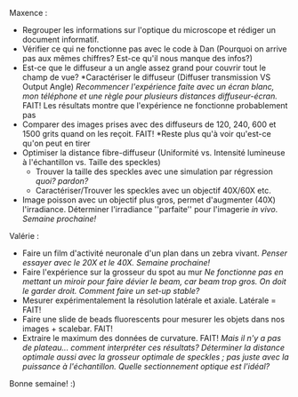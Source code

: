 Maxence :
  - Regrouper les informations sur l'optique du microscope et rédiger un document informatif.
  - Vérifier ce qui ne fonctionne pas avec le code à Dan (Pourquoi on arrive pas aux mêmes chiffres? Est-ce qu'il nous manque des infos?)
  - Est-ce que le diffuseur a un angle assez grand pour couvrir tout le champ de vue? *Caractériser le diffuseur (Diffuser transmission VS Output Angle) *Recommencer l'expérience faite avec un écran blanc, mon téléphone et une règle pour plusieurs distances diffuseur-écran.* FAIT! Les résultats montre que l'expérience ne fonctionne probablement pas
  - Comparer des images prises avec des diffuseurs de 120, 240, 600 et 1500 grits quand on les reçoit. FAIT! *Reste plus qu'à voir qu'est-ce qu'on peut en tirer
  - Optimiser la distance fibre-diffuseur (Uniformité vs. Intensité lumineuse à l'échantillon vs. Taille des speckles)
    - Trouver la taille des speckles avec une simulation par régression *quoi? pardon?*
    - Caractériser/Trouver les speckles avec un objectif 40X/60X etc.
  - Image poisson avec un objectif plus gros, permet d'augmenter (40X) l'irradiance. Déterminer l'irradiance ''parfaite'' pour l'imagerie *in vivo*. *Semaine prochaine!*
  
Valérie : 
  - Faire un film d'activité neuronale d'un plan dans un zebra vivant. 
  *Penser essayer avec le 20X et le 40X. Semaine prochaine!*
  - Faire l'expérience sur la grosseur du spot au mur 
  *Ne fonctionne pas en mettant un miroir pour faire dévier le beam, car beam trop gros. On doit le garder droit. Comment faire un set-up stable?*
  - Mesurer expérimentalement la résolution latérale et axiale. Latérale = FAIT!
  - Faire une slide de beads fluorescents pour mesurer les objets dans nos images + scalebar. FAIT! 
  - Extraire le maximum des données de curvature. FAIT! 
  *Mais il n'y a pas de plateau... comment interpréter ces résultats? Déterminer la distance optimale aussi avec la grosseur optimale de speckles ; pas juste avec la puissance à l'échantillon. Quelle sectionnement optique est l'idéal?*

Bonne semaine! :) 
